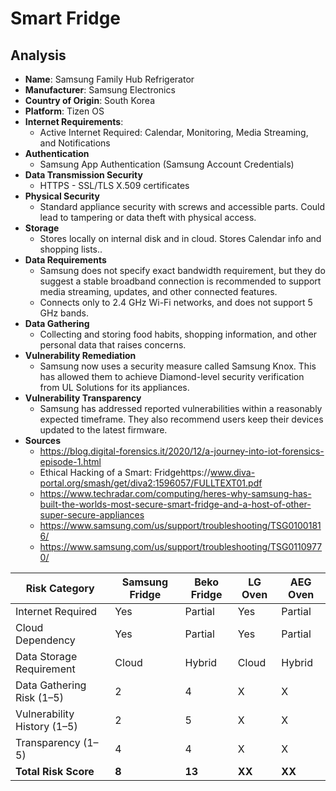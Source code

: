 # Smart Fridge
## Analysis
- **Name**: Samsung Family Hub Refrigerator​
- **Manufacturer**: Samsung Electronics​
- **Country of Origin**: South Korea​
- **Platform**: Tizen OS​
- **Internet Requirements**:
    - Active Internet Required: Calendar, Monitoring, Media Streaming, and Notifications
- **Authentication**
    - Samsung App Authentication (Samsung Account Credentials)
- **Data Transmission Security**
    - HTTPS - SSL/TLS X.509 certificates
- **Physical Security**
    - Standard appliance security with screws and accessible parts. Could lead to tampering or data theft with physical access. 
- **Storage**
    - Stores locally on internal disk and in cloud. Stores Calendar info and shopping lists.. 
- **Data Requirements**
    - Samsung does not specify exact bandwidth requirement, but they do suggest a stable broadband connection is recommended to support media streaming, updates, and other connected features.
    - Connects only to 2.4 GHz Wi-Fi networks, and does not support 5 GHz bands.
- **Data Gathering**
    - Collecting and storing food habits, shopping information, and other personal data that raises concerns.  
- **Vulnerability Remediation**
    - Samsung now uses a security measure called Samsung Knox. This has allowed them to achieve Diamond-level security verification from UL Solutions for its appliances.​
- **Vulnerability Transparency**
    - Samsung has addressed reported vulnerabilities within a reasonably expected timeframe. They also recommend users keep their devices updated to the latest firmware.​
- **Sources**
    - https://blog.digital-forensics.it/2020/12/a-journey-into-iot-forensics-episode-1.html
    - Ethical Hacking of a Smart: Fridgehttps://www.diva-portal.org/smash/get/diva2:1596057/FULLTEXT01.pdf
    - https://www.techradar.com/computing/heres-why-samsung-has-built-the-worlds-most-secure-smart-fridge-and-a-host-of-other-super-secure-appliances
    - https://www.samsung.com/us/support/troubleshooting/TSG01001816/
    - https://www.samsung.com/us/support/troubleshooting/TSG01109770/

| Risk Category                  | Samsung Fridge | Beko Fridge | LG Oven | AEG Oven |
|--------------------------------|----------------|-------------|---------|----------|
| Internet Required              | Yes            | Partial     | Yes     | Partial  |
| Cloud Dependency               | Yes            | Partial     | Yes     | Partial  |
| Data Storage Requirement       | Cloud          | Hybrid      | Cloud   | Hybrid   |
| Data Gathering Risk (1–5)      | 2              | 4           | X       | X        |
| Vulnerability History (1–5)    | 2              | 5           | X       | X        |
| Transparency (1–5)             | 4              | 4           | X       | X        |
| **Total Risk Score**           | **8**          | **13**      | **XX**  | **XX**   |
